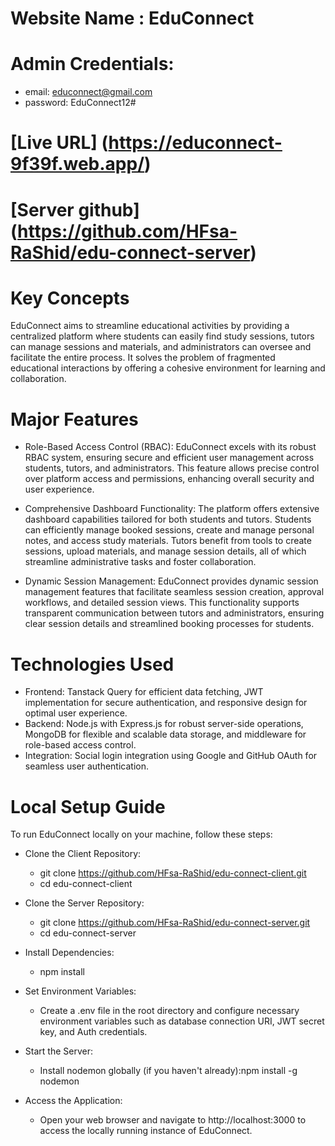 # Website Name : EduConnect
# Admin Credentials:
+ email: educonnect@gmail.com
+ password: EduConnect12#
# [Live URL] (https://educonnect-9f39f.web.app/)
# [Server github] (https://github.com/HFsa-RaShid/edu-connect-server)

# Key Concepts
EduConnect aims to streamline educational activities by providing a centralized platform where students can easily find study sessions, tutors can manage sessions and materials, and administrators can oversee and facilitate the entire process. It solves the problem of fragmented educational interactions by offering a cohesive environment for learning and collaboration.

# Major Features
+ Role-Based Access Control (RBAC):
EduConnect excels with its robust RBAC system, ensuring secure and efficient user management across students, tutors, and administrators. This feature allows precise control over platform access and permissions, enhancing overall security and user experience.

+ Comprehensive Dashboard Functionality:
The platform offers extensive dashboard capabilities tailored for both students and tutors. Students can efficiently manage booked sessions, create and manage personal notes, and access study materials. Tutors benefit from tools to create sessions, upload materials, and manage session details, all of which streamline administrative tasks and foster collaboration.

+ Dynamic Session Management:
EduConnect provides dynamic session management features that facilitate seamless session creation, approval workflows, and detailed session views. This functionality supports transparent communication between tutors and administrators, ensuring clear session details and streamlined booking processes for students.

# Technologies Used
+ Frontend: Tanstack Query for efficient data fetching, JWT implementation for secure authentication, and responsive design for optimal user experience.
+ Backend: Node.js with Express.js for robust server-side operations, MongoDB for flexible and scalable data storage, and middleware for role-based access control.
+ Integration: Social login integration using Google and GitHub OAuth for seamless user authentication.

# Local Setup Guide
To run EduConnect locally on your machine, follow these steps:
+ Clone the Client Repository:
  + git clone https://github.com/HFsa-RaShid/edu-connect-client.git
  + cd edu-connect-client

+ Clone the Server Repository:
  + git clone https://github.com/HFsa-RaShid/edu-connect-server.git
  + cd edu-connect-server

+ Install Dependencies:
  + npm install

+ Set Environment Variables:
  + Create a .env file in the root directory and configure necessary environment variables such as database connection URI, JWT secret key, and Auth credentials.

+ Start the Server:
  + Install nodemon globally (if you haven't already):npm install -g nodemon

+ Access the Application:
  + Open your web browser and navigate to http://localhost:3000  to access the locally running instance of EduConnect.